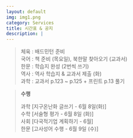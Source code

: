 ```yaml
---
layout: default
img: img1.png
category: Services
title: 시간표 & 공지
description: |
---
```

  > 체육 : 배드민턴 준비           
  > 국어 : 책 준비 (목요일), 북한말 찾아오기 (교과서)     
  > 한문 : 학습지 완성 (2번씩 쓰기)     
  > 역사 : 역사 학습지 & 교과서 제출 (화)     
  > 과학 : 교과서 p.123 ~ p.125 + 프린트 p.13 풀기      
      
  > **수행**        
  >     
  > 과학 [지구온난화 글쓰기 - 6월 8일(화)]      
  > 수학 [서술형 평가 - 6월 8일 (화)]      
  > 사회 [다국적기업 계획하기 - 6월]       
  > 한문 [고사성어 수행 - 6월 9일 (수)]     
